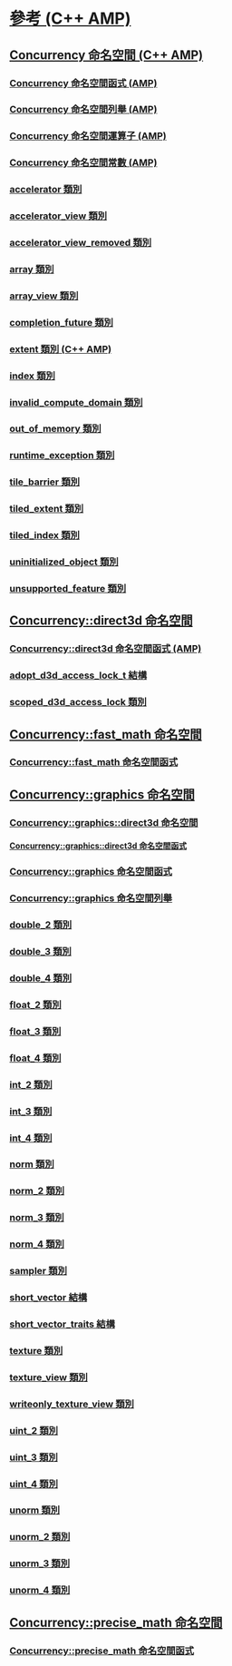 # [參考 (C++ AMP)](reference-cpp-amp.md)
## [Concurrency 命名空間 (C++ AMP)](concurrency-namespace-cpp-amp.md)
### [Concurrency 命名空間函式 (AMP)](concurrency-namespace-functions-amp.md)
### [Concurrency 命名空間列舉 (AMP)](concurrency-namespace-enums-amp.md)
### [Concurrency 命名空間運算子 (AMP)](concurrency-namespace-operators-amp.md)
### [Concurrency 命名空間常數 (AMP)](concurrency-namespace-constants-amp.md)
### [accelerator 類別](accelerator-class.md)
### [accelerator_view 類別](accelerator-view-class.md)
### [accelerator_view_removed 類別](accelerator-view-removed-class.md)
### [array 類別](array-class.md)
### [array_view 類別](array-view-class.md)
### [completion_future 類別](completion-future-class.md)
### [extent 類別 (C++ AMP)](extent-class.md)
### [index 類別](index-class.md)
### [invalid_compute_domain 類別](invalid-compute-domain-class.md)
### [out_of_memory 類別](out-of-memory-class.md)
### [runtime_exception 類別](runtime-exception-class.md)
### [tile_barrier 類別](tile-barrier-class.md)
### [tiled_extent 類別](tiled-extent-class.md)
### [tiled_index 類別](tiled-index-class.md)
### [uninitialized_object 類別](uninitialized-object-class.md)
### [unsupported_feature 類別](unsupported-feature-class.md)
## [Concurrency::direct3d 命名空間](concurrency-direct3d-namespace.md)
### [Concurrency::direct3d 命名空間函式 (AMP)](concurrency-direct3d-namespace-functions-amp.md)
### [adopt_d3d_access_lock_t 結構](adopt-d3d-access-lock-t-structure.md)
### [scoped_d3d_access_lock 類別](scoped-d3d-access-lock-class.md)
## [Concurrency::fast_math 命名空間](concurrency-fast-math-namespace.md)
### [Concurrency::fast_math 命名空間函式](concurrency-fast-math-namespace-functions.md)
## [Concurrency::graphics 命名空間](concurrency-graphics-namespace.md)
### [Concurrency::graphics::direct3d 命名空間](concurrency-graphics-direct3d-namespace.md)
#### [Concurrency::graphics::direct3d 命名空間函式](concurrency-graphics-direct3d-namespace-functions.md)
### [Concurrency::graphics 命名空間函式](concurrency-graphics-namespace-functions.md)
### [Concurrency::graphics 命名空間列舉](concurrency-graphics-namespace-enums.md)
### [double_2 類別](double-2-class.md)
### [double_3 類別](double-3-class.md)
### [double_4 類別](double-4-class.md)
### [float_2 類別](float-2-class.md)
### [float_3 類別](float-3-class.md)
### [float_4 類別](float-4-class.md)
### [int_2 類別](int-2-class.md)
### [int_3 類別](int-3-class.md)
### [int_4 類別](int-4-class.md)
### [norm 類別](norm-class.md)
### [norm_2 類別](norm-2-class.md)
### [norm_3 類別](norm-3-class.md)
### [norm_4 類別](norm-4-class.md)
### [sampler 類別](sampler-class.md)
### [short_vector 結構](short-vector-structure.md)
### [short_vector_traits 結構](short-vector-traits-structure.md)
### [texture 類別](texture-class.md)
### [texture_view 類別](texture-view-class.md)
### [writeonly_texture_view 類別](writeonly-texture-view-class.md)
### [uint_2 類別](uint-2-class.md)
### [uint_3 類別](uint-3-class.md)
### [uint_4 類別](uint-4-class.md)
### [unorm 類別](unorm-class.md)
### [unorm_2 類別](unorm-2-class.md)
### [unorm_3 類別](unorm-3-class.md)
### [unorm_4 類別](unorm-4-class.md)
## [Concurrency::precise_math 命名空間](concurrency-precise-math-namespace.md)
### [Concurrency::precise_math 命名空間函式](concurrency-precise-math-namespace-functions.md)
